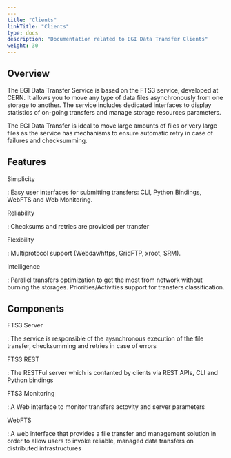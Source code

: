 ```yaml
---
---
title: "Clients"
linkTitle: "Clients"
type: docs
description: "Documentation related to EGI Data Transfer Clients"
weight: 30
---
```


## Overview 

The EGI Data Transfer Service is based on the FTS3 service, developed at CERN. It allows you to move any type of data files asynchronously from one storage to another. The service includes dedicated interfaces to display statistics of on-going transfers and manage storage resources parameters.

The EGI  Data Transfer is ideal to move large amounts of files or very large files as the service has mechanisms to ensure automatic retry in case of failures and checksumming.


## Features

Simplicity

: Easy user interfaces for submitting transfers:  CLI, Python Bindings, WebFTS and Web Monitoring.  

Reliability

: Checksums and retries are provided per transfer

Flexibility

: Multiprotocol support (Webdav/https, GridFTP, xroot, SRM). 

Intelligence

: Parallel transfers optimization to get the most from network without burning the storages. Priorities/Activities support for transfers classification. 

## Components 

FTS3 Server 

: The service is responsible of the aysnchronous execution of the file transfer, checksumming and retries in case of errors

FTS3 REST  

: The RESTFul server which is contanted by clients via REST APIs, CLI and Python bindings


FTS3 Monitoring  

: A Web interface to  monitor transfers actovity and server parameters
 

WebFTS

: A web interface that provides a file transfer and management solution in order to allow users to invoke reliable, managed data transfers on distributed infrastructures




